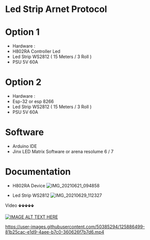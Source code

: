 # Led Strip Arnet Protocol

# Option 1
- Hardware :
- H802RA Controller Led
- Led Strip WS2812 ( 15 Meters / 3 Roll )
- PSU 5V 60A

# Option 2
- Hardware :
- Esp-32 or esp 8266
- Led Strip WS2812 ( 15 Meters / 3 Roll )
- PSU 5V 60A

# Software
- Arduino IDE
- Jinx LED Matrix Software or arena resolume 6 / 7

# Documentation
- H802RA Device
![IMG_20210621_094858](https://user-images.githubusercontent.com/50385294/125885177-6939edcb-3a00-4f20-a25f-0f6394cd7852.jpg)

- Led Strip WS2812
![IMG_20210629_112327](https://user-images.githubusercontent.com/50385294/125886479-fe4b732e-8dde-416e-9c41-9591b2515280.jpg)


Video
🡻🡻🡻🡻🡻

[![IMAGE ALT TEXT HERE](https://img.youtube.com/vi/azLhJlrdmXo/0.jpg)](https://www.youtube.com/watch?v=azLhJlrdmXo")


https://user-images.githubusercontent.com/50385294/125886499-81b25cac-e1d9-4aee-b7c0-360626f7b7d6.mp4



